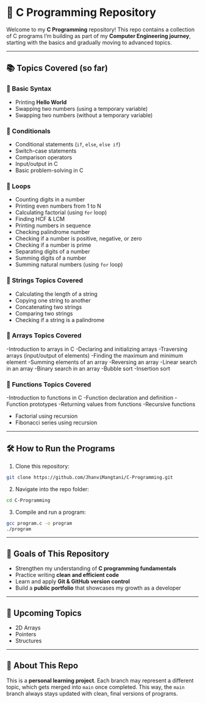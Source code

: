 # 🌟 C Programming Repository

Welcome to my **C Programming** repository!
This repo contains a collection of C programs I’m building as part of my **Computer Engineering journey**, starting with the basics and gradually moving to advanced topics.

---

## 📚 Topics Covered (so far)

### 🔷 Basic Syntax
- Printing **Hello World**
- Swapping two numbers (using a temporary variable)
- Swapping two numbers (without a temporary variable)

### 🔷 Conditionals
- Conditional statements (`if`, `else`, `else if`)
- Switch-case statements
- Comparison operators
- Input/output in C
- Basic problem-solving in C

### 🔷 Loops
- Counting digits in a number  
- Printing even numbers from 1 to N  
- Calculating factorial (using `for` loop)  
- Finding HCF & LCM  
- Printing numbers in sequence  
- Checking palindrome number  
- Checking if a number is positive, negative, or zero  
- Checking if a number is prime  
- Separating digits of a number  
- Summing digits of a number  
- Summing natural numbers (using `for` loop)

### 🔷 Strings Topics Covered

- Calculating the length of a string 
- Copying one string to another 
- Concatenating two strings
- Comparing two strings 
- Checking if a string is a palindrome

 ### 🔷 Arrays Topics Covered
-Introduction to arrays in C
-Declaring and initializing arrays
-Traversing arrays (input/output of elements)
-Finding the maximum and minimum element
-Summing elements of an array
-Reversing an array
-Linear search in an array
-Binary search in an array
-Bubble sort
-Insertion sort

### 🔷 Functions Topics Covered
-Introduction to functions in C
-Function declaration and definition
-Function prototypes
-Returning values from functions
-Recursive functions
   - Factorial using recursion
   - Fibonacci series using recursion

---

## 🛠️ How to Run the Programs
1. Clone this repository:
```bash
git clone https://github.com/JhanviMangtani/C-Programming.git
```
2. Navigate into the repo folder:
```bash
cd C-Programming
```
3. Compile and run a program:
```bash
gcc program.c -o program
./program
```

---

## 🎯 Goals of This Repository
- Strengthen my understanding of **C programming fundamentals**
- Practice writing **clean and efficient code**
- Learn and apply **Git & GitHub version control**
- Build a **public portfolio** that showcases my growth as a developer

---

## 🌱 Upcoming Topics
- 2D Arrays
- Pointers
- Structures 

---

## 📌 About This Repo
This is a **personal learning project**. Each branch may represent a different topic, which gets merged into `main` once completed.
This way, the `main` branch always stays updated with clean, final versions of programs.
